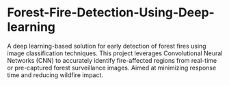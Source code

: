 # Forest-Fire-Detection-Using-Deep-learning
A deep learning-based solution for early detection of forest fires using image classification techniques. This project leverages Convolutional Neural Networks (CNN) to accurately identify fire-affected regions from real-time or pre-captured forest surveillance images. Aimed at minimizing response time and reducing wildfire impact.
